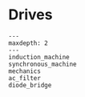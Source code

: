 # Drives

```{toctree}
---
maxdepth: 2
---
induction_machine
synchronous_machine
mechanics
ac_filter
diode_bridge
```
